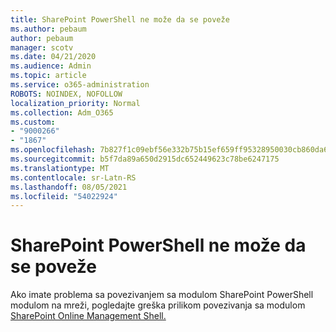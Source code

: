 ```yaml
---
title: SharePoint PowerShell ne može da se poveže
ms.author: pebaum
author: pebaum
manager: scotv
ms.date: 04/21/2020
ms.audience: Admin
ms.topic: article
ms.service: o365-administration
ROBOTS: NOINDEX, NOFOLLOW
localization_priority: Normal
ms.collection: Adm_O365
ms.custom:
- "9000266"
- "1867"
ms.openlocfilehash: 7b827f1c09ebf56e332b75b15ef659ff95328950030cb860da652555efe45f28
ms.sourcegitcommit: b5f7da89a650d2915dc652449623c78be6247175
ms.translationtype: MT
ms.contentlocale: sr-Latn-RS
ms.lasthandoff: 08/05/2021
ms.locfileid: "54022924"
---
```

# <a name="sharepoint-powershell-unable-to-connect"></a>SharePoint PowerShell ne može da se poveže

Ako imate problema sa povezivanjem sa modulom SharePoint PowerShell modulom na mreži, pogledajte greška prilikom povezivanja sa modulom [SharePoint Online Management Shell.](/sharepoint/troubleshoot/administration/errors-connecting-to-management-shell)